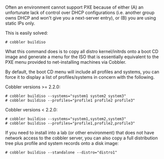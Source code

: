 Often an environment cannot support PXE because of either (A) an
unfortunate lack of control over DHCP configurations (i.e. another
group owns DHCP and won't give you a next-server entry), or (B) you
are using static IPs only.

This is easily solved:

    # cobbler buildiso

What this command does is to copy all distro kernel/initrds onto a
boot CD image and generate a menu for the ISO that is essentially
equivalent to the PXE menu provided to net-installing machines via
Cobbler.

By default, the boot CD menu will include all profiles and systems,
you can force it to display a list of profiles/systems in concern
with the following.

Cobbler versions >= 2.2.0:

    # cobbler buildiso --systems="system1 system2 system3"
    # cobbler buildiso --profiles="profile1 profile2 profile3"

Cobbler versions < 2.2.0:

    # cobbler buildiso --systems="system1,system2,system3"
    # cobbler buildiso --profiles="profile1,profile2,profile3"

If you need to install into a lab (or other environment) that does not have network
access to the cobbler server, you can also copy a full distribution tree plus profile
and system records onto a disk image:

    # cobbler buildiso --standalone --distro="distro1"


